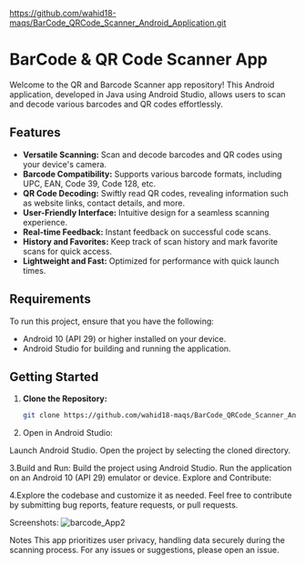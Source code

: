 https://github.com/wahid18-maqs/BarCode_QRCode_Scanner_Android_Application.git

# BarCode & QR Code Scanner App

Welcome to the QR and Barcode Scanner app repository! This Android application, developed in Java using Android Studio, allows users to scan and decode various barcodes and QR codes effortlessly.

## Features

- **Versatile Scanning:** Scan and decode barcodes and QR codes using your device's camera.
- **Barcode Compatibility:** Supports various barcode formats, including UPC, EAN, Code 39, Code 128, etc.
- **QR Code Decoding:** Swiftly read QR codes, revealing information such as website links, contact details, and more.
- **User-Friendly Interface:** Intuitive design for a seamless scanning experience.
- **Real-time Feedback:** Instant feedback on successful code scans.
- **History and Favorites:** Keep track of scan history and mark favorite scans for quick access.
- **Lightweight and Fast:** Optimized for performance with quick launch times.

## Requirements

To run this project, ensure that you have the following:

- Android 10 (API 29) or higher installed on your device.
- Android Studio for building and running the application.

## Getting Started

1. **Clone the Repository:**
   ```bash
   git clone https://github.com/wahid18-maqs/BarCode_QRCode_Scanner_Android_Application.git
   
   
2. Open in Android Studio:

Launch Android Studio.
Open the project by selecting the cloned directory.

3.Build and Run:
  Build the project using Android Studio.
  Run the application on an Android 10 (API 29) emulator or device.
  Explore and Contribute:

4.Explore the codebase and customize it as needed.
  Feel free to contribute by submitting bug reports, feature requests, or pull requests.
  
  Screenshots:
  ![barcode_App2](https://github.com/wahid18-maqs/BarCode_QRCode_Scanner_Android_Application/assets/136440023/191b2f91-2f04-4647-8da3-e169160b57bb)


Notes
This app prioritizes user privacy, handling data securely during the scanning process.
For any issues or suggestions, please open an issue.


